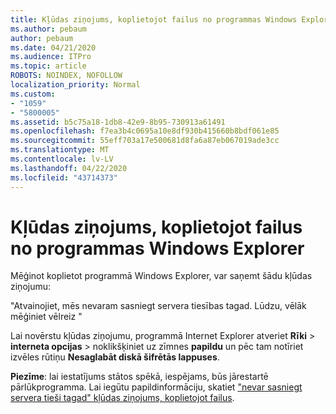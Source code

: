 ```yaml
---
title: Kļūdas ziņojums, koplietojot failus no programmas Windows Explorer
ms.author: pebaum
author: pebaum
ms.date: 04/21/2020
ms.audience: ITPro
ms.topic: article
ROBOTS: NOINDEX, NOFOLLOW
localization_priority: Normal
ms.custom:
- "1059"
- "5800005"
ms.assetid: b5c75a18-1db8-42e9-8b95-730913a61491
ms.openlocfilehash: f7ea3b4c0695a10e8df930b415660b8bdf061e85
ms.sourcegitcommit: 55eff703a17e500681d8fa6a87eb067019ade3cc
ms.translationtype: MT
ms.contentlocale: lv-LV
ms.lasthandoff: 04/22/2020
ms.locfileid: "43714373"
---
```

# <a name="error-message-when-sharing-files-from-windows-explorer"></a>Kļūdas ziņojums, koplietojot failus no programmas Windows Explorer

Mēģinot koplietot programmā Windows Explorer, var saņemt šādu kļūdas ziņojumu:
  
"Atvainojiet, mēs nevaram sasniegt servera tiesības tagad. Lūdzu, vēlāk mēģiniet vēlreiz "
  
Lai novērstu kļūdas ziņojumu, programmā Internet Explorer atveriet **Rīki** \> **interneta opcijas** \> noklikšķiniet uz zīmnes **papildu** un pēc tam notīriet izvēles rūtiņu **Nesaglabāt diskā šifrētās lappuses**.
  
 **Piezīme**: lai iestatījums stātos spēkā, iespējams, būs jārestartē pārlūkprogramma. Lai iegūtu papildinformāciju, skatiet ["nevar sasniegt servera tieši tagad" kļūdas ziņojums, koplietojot failus](https://go.microsoft.com/fwlink/?linkid=2022914).
  